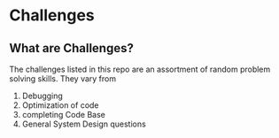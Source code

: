 # Challenges

## What are Challenges?
The challenges listed in this repo are an assortment of random problem solving skills. 
They vary from
1. Debugging
2. Optimization of code
3. completing Code Base
4. General System Design questions